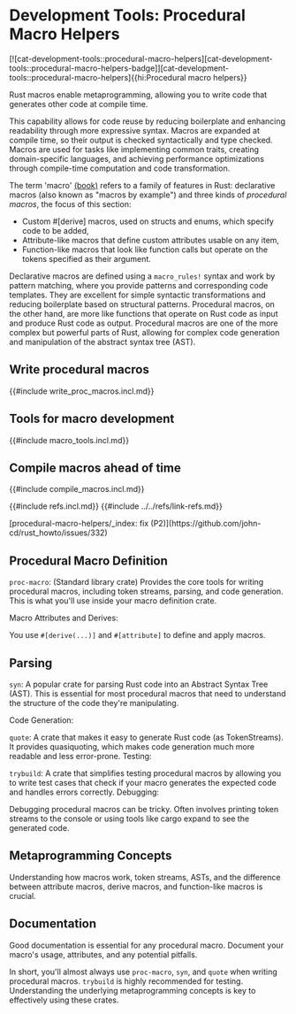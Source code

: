 # Development Tools: Procedural Macro Helpers

[![cat-development-tools::procedural-macro-helpers][cat-development-tools::procedural-macro-helpers-badge]][cat-development-tools::procedural-macro-helpers]{{hi:Procedural macro helpers}}

Rust macros enable metaprogramming, allowing you to write code that generates other code at compile time.

This capability allows for code reuse by reducing boilerplate and enhancing readability through more expressive syntax. Macros are expanded at compile time, so their output is checked syntactically and type checked. Macros are used for tasks like implementing common traits, creating domain-specific languages, and achieving performance optimizations through compile-time computation and code transformation.

The term 'macro' [(book)](https://doc.rust-lang.org/book/ch19-06-macros.html) refers to a family of features in Rust: declarative macros (also known as "macros by example") and three kinds of _procedural macros_, the focus of this section:

- Custom #[derive] macros, used on structs and enums, which specify code to be added,
- Attribute-like macros that define custom attributes usable on any item,
- Function-like macros that look like function calls but operate on the tokens specified as their argument.

Declarative macros are defined using a `macro_rules!` syntax and work by pattern matching, where you provide patterns and corresponding code templates. They are excellent for simple syntactic transformations and reducing boilerplate based on structural patterns. Procedural macros, on the other hand, are more like functions that operate on Rust code as input and produce Rust code as output. Procedural macros are one of the more complex but powerful parts of Rust, allowing for complex code generation and manipulation of the abstract syntax tree (AST).

## Write procedural macros

{{#include write_proc_macros.incl.md}}

## Tools for macro development

{{#include macro_tools.incl.md}}

## Compile macros ahead of time

{{#include compile_macros.incl.md}}

{{#include refs.incl.md}}
{{#include ../../refs/link-refs.md}}

<div class="hidden">
[procedural-macro-helpers/_index: fix (P2)](https://github.com/john-cd/rust_howto/issues/332)

## Procedural Macro Definition

`proc-macro`: (Standard library crate) Provides the core tools for writing procedural macros, including token streams, parsing, and code generation. This is what you'll use inside your macro definition crate.

Macro Attributes and Derives:

You use `#[derive(...)]` and `#[attribute]` to define and apply macros.

## Parsing

`syn`: A popular crate for parsing Rust code into an Abstract Syntax Tree (AST). This is essential for most procedural macros that need to understand the structure of the code they're manipulating.

Code Generation:

`quote`: A crate that makes it easy to generate Rust code (as TokenStreams). It provides quasiquoting, which makes code generation much more readable and less error-prone.
Testing:

`trybuild`: A crate that simplifies testing procedural macros by allowing you to write test cases that check if your macro generates the expected code and handles errors correctly.
Debugging:

Debugging procedural macros can be tricky. Often involves printing token streams to the console or using tools like cargo expand to see the generated code.

## Metaprogramming Concepts

Understanding how macros work, token streams, ASTs, and the difference between attribute macros, derive macros, and function-like macros is crucial.

## Documentation

Good documentation is essential for any procedural macro. Document your macro's usage, attributes, and any potential pitfalls.

In short, you'll almost always use `proc-macro`, `syn`, and `quote` when writing procedural macros. `trybuild` is highly recommended for testing. Understanding the underlying metaprogramming concepts is key to effectively using these crates.

</div>
